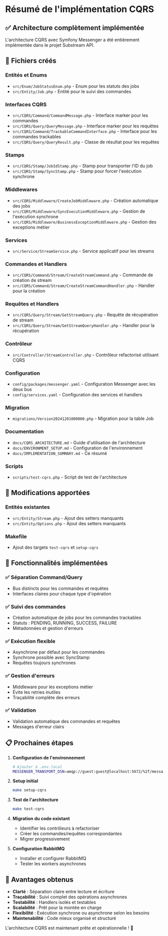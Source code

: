 # Résumé de l'implémentation CQRS

## ✅ Architecture complètement implémentée

L'architecture CQRS avec Symfony Messenger a été entièrement implémentée dans le projet Substream API.

## 📁 Fichiers créés

### Entités et Enums
- `src/Enum/JobStatusEnum.php` - Enum pour les statuts des jobs
- `src/Entity/Job.php` - Entité pour le suivi des commandes

### Interfaces CQRS
- `src/CQRS/Command/CommandMessage.php` - Interface marker pour les commandes
- `src/CQRS/Query/QueryMessage.php` - Interface marker pour les requêtes
- `src/CQRS/Command/TrackableCommandInterface.php` - Interface pour les commandes trackables
- `src/CQRS/Query/QueryResult.php` - Classe de résultat pour les requêtes

### Stamps
- `src/CQRS/Stamp/JobIdStamp.php` - Stamp pour transporter l'ID du job
- `src/CQRS/Stamp/SyncStamp.php` - Stamp pour forcer l'exécution synchrone

### Middlewares
- `src/CQRS/Middleware/CreateJobMiddleware.php` - Création automatique des jobs
- `src/CQRS/Middleware/SyncExecutionMiddleware.php` - Gestion de l'exécution synchrone
- `src/CQRS/Middleware/BusinessExceptionMiddleware.php` - Gestion des exceptions métier

### Services
- `src/Service/StreamService.php` - Service applicatif pour les streams

### Commandes et Handlers
- `src/CQRS/Command/Stream/CreateStreamCommand.php` - Commande de création de stream
- `src/CQRS/Command/Stream/CreateStreamCommandHandler.php` - Handler pour la création

### Requêtes et Handlers
- `src/CQRS/Query/Stream/GetStreamQuery.php` - Requête de récupération de stream
- `src/CQRS/Query/Stream/GetStreamQueryHandler.php` - Handler pour la récupération

### Contrôleur
- `src/Controller/StreamController.php` - Contrôleur refactorisé utilisant CQRS

### Configuration
- `config/packages/messenger.yaml` - Configuration Messenger avec les deux bus
- `config/services.yaml` - Configuration des services et handlers

### Migration
- `migrations/Version20241201000000.php` - Migration pour la table Job

### Documentation
- `docs/CQRS_ARCHITECTURE.md` - Guide d'utilisation de l'architecture
- `docs/ENVIRONMENT_SETUP.md` - Configuration de l'environnement
- `docs/IMPLEMENTATION_SUMMARY.md` - Ce résumé

### Scripts
- `scripts/test-cqrs.php` - Script de test de l'architecture

## 🔧 Modifications apportées

### Entités existantes
- `src/Entity/Stream.php` - Ajout des setters manquants
- `src/Entity/Options.php` - Ajout des setters manquants

### Makefile
- Ajout des targets `test-cqrs` et `setup-cqrs`

## 🚀 Fonctionnalités implémentées

### ✅ Séparation Command/Query
- Bus distincts pour les commandes et requêtes
- Interfaces claires pour chaque type d'opération

### ✅ Suivi des commandes
- Création automatique de jobs pour les commandes trackables
- Statuts : PENDING, RUNNING, SUCCESS, FAILURE
- Métadonnées et gestion d'erreurs

### ✅ Exécution flexible
- Asynchrone par défaut pour les commandes
- Synchrone possible avec SyncStamp
- Requêtes toujours synchrones

### ✅ Gestion d'erreurs
- Middleware pour les exceptions métier
- Évite les retries inutiles
- Traçabilité complète des erreurs

### ✅ Validation
- Validation automatique des commandes et requêtes
- Messages d'erreur clairs

## 📋 Prochaines étapes

1. **Configuration de l'environnement**
   ```bash
   # Ajouter à .env.local
   MESSENGER_TRANSPORT_DSN=amqp://guest:guest@localhost:5672/%2f/messages
   ```

2. **Setup initial**
   ```bash
   make setup-cqrs
   ```

3. **Test de l'architecture**
   ```bash
   make test-cqrs
   ```

4. **Migration du code existant**
   - Identifier les contrôleurs à refactoriser
   - Créer les commandes/requêtes correspondantes
   - Migrer progressivement

5. **Configuration RabbitMQ**
   - Installer et configurer RabbitMQ
   - Tester les workers asynchrones

## 🎯 Avantages obtenus

- **Clarté** : Séparation claire entre lecture et écriture
- **Traçabilité** : Suivi complet des opérations asynchrones
- **Testabilité** : Handlers isolés et testables
- **Scalabilité** : Prêt pour la montée en charge
- **Flexibilité** : Exécution synchrone ou asynchrone selon les besoins
- **Maintenabilité** : Code mieux organisé et structuré

L'architecture CQRS est maintenant prête et opérationnelle ! 🎉
